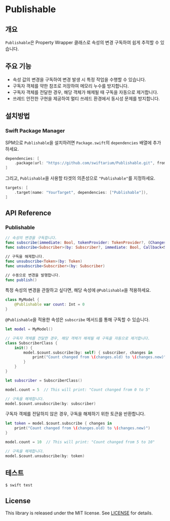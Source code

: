 # Publishable

## 개요

`Publishable`은 Property Wrapper 클래스로 속성의 변경 구독하여 쉽게 추적할 수 있습니다.

## 주요 기능

- 속성 값의 변경을 구독하여 변경 발생 시 특정 작업을 수행할 수 있습니다.
- 구독자 객체를 약한 참조로 저장하여 메모리 누수를 방지합니다.
- 구독자 객체를 전달한 경우, 해당 객체가 해제될 때 구독을 자동으로 제거합니다.
- 쓰레드 안전한 구현을 제공하여 멀티 쓰레드 환경에서 동시성 문제를 방지합니다.

## 설치방법

### Swift Package Manager

SPM으로 `Publishable`을 설치하려면 `Package.swift`의 `dependencies` 배열에 추가하세요.

```swift
dependencies: [
    .package(url: "https://github.com/swiftarium/Publishable.git", from: "1.4.0"),
]
```

그리고, `Publishable`을 사용할 타겟의 의존성으로 `"Publishable"`를 지정하세요.

```swift
targets: [
    .target(name: "YourTarget", dependencies: ["Publishable"]),
]
```

## API Reference

### Publishable

```swift
// 속성의 변경을 구독합니다.
func subscribe(immediate: Bool, tokenProvider: TokenProvider?, (Changes) -> Void) -> any SubscriptionToken
func subscribe<Subscriber>(by: Subscriber?, immediate: Bool, Callback<Subscriber>)

// 구독을 해제합니다.
func unsubscribe<Token>(by: Token)
func unsubscribe<Subscriber>(by: Subscriber)

// 수동으로 변경을 발행합니다.
func publish()
```

특정 속성의 변경을 관찰하고 싶다면, 해당 속성에 `@Publishable`을 적용하세요.

```swift
class MyModel {
    @Publishable var count: Int = 0
}
```

`@Publishable`을 적용한 속성은 `subscribe` 메서드를 통해 구독할 수 있습니다.

```swift
let model = MyModel()

// 구독자 객체를 전달한 경우, 해당 객체가 해제될 때 구독을 자동으로 제거합니다.
class SubscriberClass {
    init() {
        model.$count.subscribe(by: self) { subscriber, changes in
            print("Count changed from \(changes.old) to \(changes.new)")
        }
    }
}

let subscriber = SubscriberClass()

model.count = 5  // This will print: "Count changed from 0 to 5"

// 구독을 해제합니다.
model.$count.unsubscribe(by: subscriber)
```

구독자 객체를 전달하지 않은 경우, 구독을 해제하기 위한 토큰을 반환합니다.

```swift
let token = model.$count.subscribe { changes in
    print("Count changed from \(changes.old) to \(changes.new)")
}

model.count = 10  // This will print: "Count changed from 5 to 10"

// 구독을 해제합니다.
model.$count.unsubscribe(by: token)
```

## 테스트

```bash
$ swift test
```

## License

This library is released under the MIT license. See [LICENSE](/LICENSE) for details.
